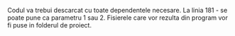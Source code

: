 Codul va trebui descarcat cu toate dependentele necesare.
La linia 181 - se poate pune ca parametru 1 sau 2.
Fisierele care vor rezulta din program vor fi puse in folderul de proiect.
